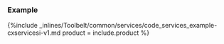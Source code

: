 


### Example



{%include _inlines/Toolbelt/common/services/code_services_example-cxservicesi-v1.md  product = include.product %}




